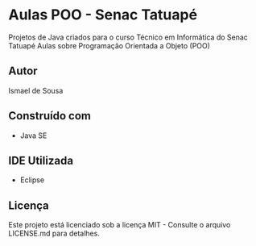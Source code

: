 # Aulas POO - Senac Tatuapé
Projetos de Java criados para o curso Técnico em Informática do Senac Tatuapé
Aulas sobre Programação Orientada a Objeto (POO)

## Autor
Ismael de Sousa

## Construído com
* Java SE

## IDE Utilizada
* Eclipse

## 

## Licença
Este projeto está licenciado sob a licença MIT - Consulte o arquivo LICENSE.md para detalhes.
